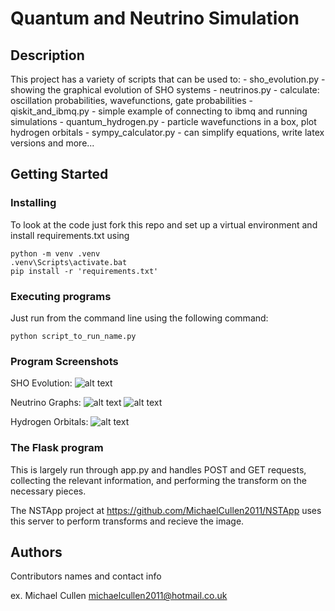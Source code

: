 # Quantum and Neutrino Simulation

## Description

This project has a variety of scripts that can be used to:
    - sho_evolution.py - showing the graphical evolution of SHO systems
    - neutrinos.py - calculate: oscillation probabilities, wavefunctions, gate probabilities
    - qiskit_and_ibmq.py - simple example of connecting to ibmq and running simulations
    - quantum_hydrogen.py - particle wavefunctions in a box, plot hydrogen orbitals
    - sympy_calculator.py - can simplify equations, write latex versions and more...


## Getting Started

### Installing

To look at the code just fork this repo and set up a virtual environment and install requirements.txt using
```
python -m venv .venv
.venv\Scripts\activate.bat
pip install -r 'requirements.txt'
```

### Executing programs
Just run from the command line using the following command:

```
python script_to_run_name.py
```

### Program Screenshots
SHO Evolution:
![alt text](https://github.com/MichaelCullen2011/QuantumAndNeutrinos/blob/master/sho_evolution.png?raw=true)

Neutrino Graphs:
![alt text](https://github.com/MichaelCullen2011/QuantumAndNeutrinos/blob/master/neutrino_oscillation.png?raw=true)
![alt text](https://github.com/MichaelCullen2011/QuantumAndNeutrinos/blob/master/neutrino_gates.png?raw=true)


Hydrogen Orbitals:
![alt text](https://github.com/MichaelCullen2011/QuantumAndNeutrinos/blob/master/hydrogen_orbitals.png?raw=true)


### The Flask program
This is largely run through app.py and handles POST and GET requests, collecting the relevant information, and performing the transform on the necessary pieces.

The NSTApp project at https://github.com/MichaelCullen2011/NSTApp uses this server to perform transforms and recieve the image.

## Authors

Contributors names and contact info

ex. Michael Cullen
michaelcullen2011@hotmail.co.uk

